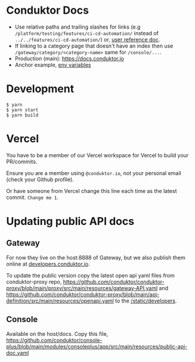 # Conduktor Docs

- Use relative paths and trailing slashes for links (e.g `/platform/testing/features/ci-cd-automation/` instead of `../../features/ci-cd-automation/`)
or, [user reference doc](/gateway/reference/user).
- If linking to a category page that doesn't have an index then use `/gateway/category/<category-name>` same for `/console/...`. 
- Production (main): https://docs.conduktor.io
- Anchor example, [env variables](docs/platform/get-started/configuration/env-variables.md#auditlog-export-properties)

# Development

```
$ yarn
$ yarn start
$ yarn build
```

# Vercel

You have to be a member of our Vercel workspace for Vercel to build your PR/commits.

Ensure you are a member using `@conduktor.io`, not your personal email (check your Github profile).

Or have someone from Vercel change this line each time as the latest commit. `Change me 1`.

# Updating public API docs

## Gateway
For now they live on the host:8888 of Gateway, but we also publish them online at [developers.conduktor.io](https://www.developers.conduktor.io).

To update the public version copy the latest open api yaml files from conduktor-proxy repo, https://github.com/conduktor/conduktor-proxy/blob/main/proxy/src/main/resources/gateway-API.yaml and https://github.com/conduktor/conduktor-proxy/blob/main/api-definition/src/main/resources/openapi.yaml to the [/static/developers](./static/developers/).

## Console
Available on the host/docs.
Copy this file, https://github.com/conduktor/console-plus/blob/main/modules/consoleplus/app/src/main/resources/public-api-doc.yaml

